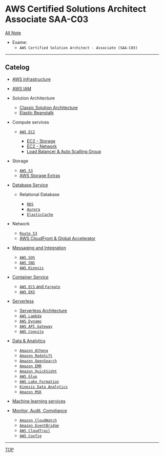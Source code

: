 # AWS Certified Solutions Architect Associate SAA-C03

[All Note](../../index.md)

- Exame:
  - `AWS Certified Solution Architect - Associate (SAA-C03)`

---

## Catelog

- [AWS Infrastructure](./infrastructure/infrastructure.md)
- [AWS IAM](./iam/iam.md)

- Solution Architecture

  - [Classic Solution Architecture](./solution_architecture/classic_solution_architecture.md)
  - [Elastic Beanstalk](./solution_architecture/beanstalk.md)

- Compute services

  - [`AWS EC2`](./ec2/ec2.md)

    - [EC2 - Storage](./ec2/ec2_storage.md)
    - [EC2 - Network](./ec2/ec2_network.md)
    - [Load Balancer & Auto Scalling Group](./ec2/availability_scalability.md)

- Storage

  - [`AWS S3`](./s3/s3.md)
  - [AWS Storage Extras](./storage/extras.md)

- [Database Service](./db_service/db_service.md)

  - Relational Database

    - [`RDS`](./rds/rds.md)
    - [`Aurora`](./rds_aurora/aurora.md)
    - [`ElasticCache`](./elasticcache/elasticcache.md)

- Network

  - [`Route 53`](./route53/route53.md)
  - [AWS CloudFront & Global Accelerator](./cloudfront/cloudfront.md)

- [Messaging and Integration](./decouple/messaging.md)

  - [`AWS SQS`](./decouple/sqs.md)
  - [`AWS SNS`](./decouple/sns.md)
  - [`AWS Kinesis`](./decouple/kinesis.md)

- [Container Service](./container/container.md)

  - [`AWS ECS` and `Fargate`](./container/ecs.md)
  - [`AWS EKS`](./container/eks.md)

- [Serverless](./serverless/serverless.md)

  - [Serverless Architecture](./serverless/architecture.md)
  - [`AWS Lambda`](./lambda/lambda.md)
  - [`AWS Dynamo`](./dynamo/dynamo.md)
  - [`AWS API Gateway`](./gateway/gateway.md)
  - [`AWS Cognito`](./cognito/cognito.md)

- [Data & Analytics](./data_analytics/data_analytics.md)

  - [`Amazon Athena`](./athena/athena.md)
  - [`Amazon Redshift`](./redshift/redshift.md)
  - [`Amazon OpenSearch`](./opensearch/opensearch.md)
  - [`Amazon EMR`](./emr/emr.md)
  - [`Amazon QuickSight`](./quicksight/quicksight.md)
  - [`AWS Glue`](./glue/glue.md)
  - [`AWS Lake Formation`](./lake_formation/lake_formation.md)
  - [`Kinesis Data Analytics`](./kinesis_analytics/kinesis_analytics.md)
  - [`Amazon MSK`](./msk/msk.md)

- [Machine learning services](./ml/ml.md)

- [Monitor, Audit, Compliance](./monitor_audit_compliance/monitor_audit_compliance.md)

  - [`Amazon CloudWatch`](./monitor_audit_compliance/cloudwatch.md)
  - [`Amazon EventBridge`](./monitor_audit_compliance/eventbridge.md)
  - [`AWS CloudTrail`](./monitor_audit_compliance/cloudtrail.md)
  - [`AWS Config`](./monitor_audit_compliance/config.md)

---

[TOP](#aws-certified-solutions-architect-associate-saa-c03)
